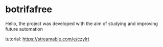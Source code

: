 # botrifafree



Hello, the project was developed with the aim of studying and improving future automation


tutorial:
https://streamable.com/e/czylrt
